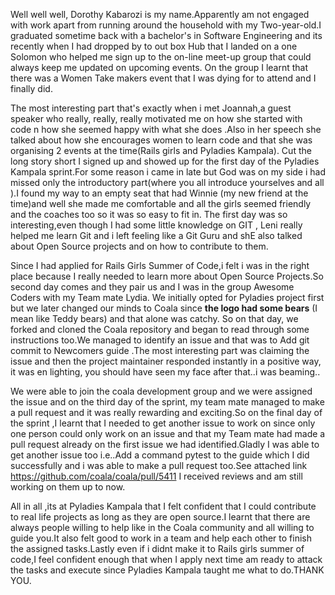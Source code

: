 Well well well, Dorothy Kabarozi is my name.Apparently am not engaged with work apart from running around the household with my Two-year-old.I graduated sometime back with a bachelor's  in Software Engineering and its recently when I had dropped by to out box Hub that I landed on a one Solomon who helped me sign up to the on-line meet-up group that could always keep me updated on upcoming events. On the group I learnt that there was a Women Take makers event that I was dying for to attend and I finally did.

The most interesting part that's exactly when i met Joannah,a guest speaker who really, really, really motivated me on how she started with code n how she seemed happy with what she does .Also in her speech she talked about how she encourages women to learn code and that she was organising 2 events at the time(Rails girls and Pyladies Kampala).
Cut the long story short I signed up and showed up for the first day of the Pyladies Kampala sprint.For some reason i came in late but God was on my side i had missed only the introductory part(where you all introduce yourselves and all ).I found my way to an empty seat that had Winnie (my new friend at the time)and well she made me comfortable and all the girls seemed friendly and the coaches too so it was so easy to fit in. The first day was so interesting,even though I had some little knowledge on GIT , Leni really helped me learn Git and i left feeling like a Git Guru and shE also talked about Open Source projects and on how to contribute to them.

Since I had applied for Rails Girls Summer of Code,i felt i was in the right place because I really needed to learn more about Open Source Projects.So second day comes and they pair us and I was in the group Awesome Coders with my Team mate Lydia.
We initially opted for Pyladies project first but we later changed our minds to Coala since **the logo had some bears** (I mean like Teddy bears) and that alone was catchy.
So on that day, we forked and cloned the Coala repository and began to read through some instructions too.We managed to identify an issue and that was to Add git commit to Newcomers guide .The most interesting part was claiming the issue and then the project maintainer responded instantly in a positive way, it was en lighting, you should have seen my face after that..i was beaming..

We were able to join the coala development group and we were assigned the issue and on the third day of the sprint, my team mate managed to make a pull request and it was really rewarding and exciting.So on the final day of the sprint ,I learnt that I needed to get another issue to work on since only one person could only work on an issue and that my Team mate had made a pull request already on the first issue we had identified.Gladly I was able to get another issue too i.e..Add a command pytest to the guide which I did successfully and i was able to make a pull request too.See attached link https://github.com/coala/coala/pull/5411
I received reviews and am still working on them up to now.

All in all ,its at Pyladies Kampala that I felt confident that I could contribute to real life projects as long as they are open source.I learnt that there are always people willing to 
help like in the Coala community and all willing to guide you.It also felt good to work in a team and help each other to finish the assigned tasks.Lastly even if i didnt make it to 
Rails girls summer of code,I feel confident enough that when I apply next time am ready to attack the tasks and execute since Pyladies Kampala taught me what to do.THANK YOU.

